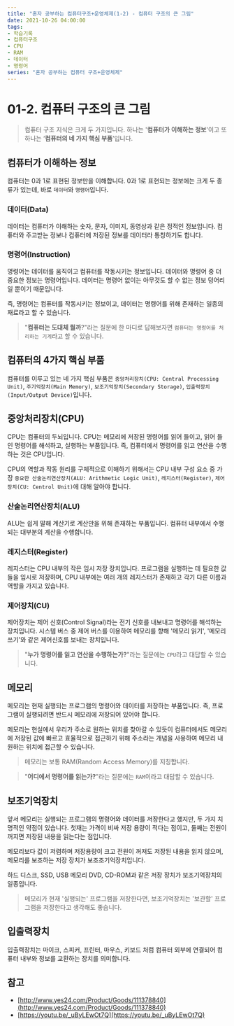 ```yaml
---
title: "혼자 공부하는 컴퓨터구조+운영체제(1-2) - 컴퓨터 구조의 큰 그림"
date: 2021-10-26 04:00:00
tags:
- 학습기록
- 컴퓨터구조
- CPU
- RAM
- 데이터
- 명령어
series: "혼자 공부하는 컴퓨터 구조+운영체제"
---
```


# 01-2. 컴퓨터 구조의 큰 그림

> 컴퓨터 구조 지식은 크게 두 가지입니다. 하나는 '**컴퓨터가 이해하는 정보**'이고 또 하나는 ‘**컴퓨터의 네 가지 핵심 부품**’입니다.

## 컴퓨터가 이해하는 정보

컴퓨터는 0과 1로 표현된 정보만을 이해합니다. 0과 1로 표현되는 정보에는 크게 두 종류가 있는데, 바로 `데이터`와 `명령어`입니다.

### **데이터(Data)**

데이터는 컴퓨터가 이해하는 숫자, 문자, 이미지, 동영상과 같은 정적인 정보입니다.
컴퓨터와 주고받는 정보나 컴퓨터에 저장된 정보를 데이터라 통칭하기도 합니다.

### **명령어(Instruction)**

명령어는 데이터를 움직이고 컴퓨터를 작동시키는 정보입니다. 데이터와 명령어 중 더 중요한 정보는 명령어입니다. 데이터는 명령어 없이는 아무것도 할 수 없는 정보 덩어리일 뿐이기 때문입니다.

즉, 명령어는 컴퓨터를 작동시키는 정보이고, 데이터는 명령어를 위해 존재하는 일종의 재료라고 할 수 있습니다.

> "**컴퓨터는 도대체 뭘까**?"라는 질문에 한 마디로 답해보자면 `컴퓨터는 명령어를 처리하는 기계`라고 할 수 있습니다.

## 컴퓨터의 4가지 핵심 부품

컴퓨터를 이루고 있는 네 가지 핵심 부품은 `중앙처리장치(CPU: Central Processing Unit)`, `주기억장치(Main Memory)`, `보조기억장치(Secondary Storage)`, `입출력장치(Input/Output Device)`입니다.

## 중앙처리장치(CPU)

CPU는 컴퓨터의 두뇌입니다. CPU는 메모리에 저장된 명령어를 읽어 들이고, 읽어 들인 명령어를 해석하고, 실행하는 부품입니다. 즉, 컴퓨터에서 명령어를 읽고 연산을 수행하는 것은 CPU입니다.

CPU의 역할과 작동 원리를 구체적으로 이해하기 위해서는 CPU 내부 구성 요소 중 가장 `중요한 산술논리연산장치(ALU: Arithmetic Logic Unit)`, `레지스터(Register)`, `제어장치(CU: Centrol Unit)`에 대해 알아야 합니다.

### 산술논리연산장치(ALU)

ALU는 쉽게 말해 계산기로 계산만을 위해 존재하는 부품입니다. 컴퓨터 내부에서 수행되는 대부분의 계산을 수행합니다.

### 레지스터(Register)

레지스터는 CPU 내부의 작은 임시 저장 장치입니다. 프로그램을 실행하는 데 필요한 값들을 임시로 저장하며, CPU 내부에는 여러 개의 레지스터가 존재하고 각기 다른 이름과 역할을 가지고 있습니다.

### 제어장치(CU)

제어장치는 제어 신호(Control Signal)라는 전기 신호를 내보내고 명령어를 해석하는 장치입니다. 시스템 버스 중 제어 버스를 이용하여 메모리를 향해 '메모리 읽기', '메모리 쓰기'와 같은 제어신호를 보내는 장치입니다.

> "**누가 명령어를 읽고 연산을 수행하는가?**"라는 질문에는 `CPU`라고 대답할 수 있습니다.

## 메모리

메모리는 현재 실행되는 프로그램의 명령어와 데이터를 저장하는 부품입니다. 즉, 프로그램이 실행되려면 반드시 메모리에 저장되어 있어야 합니다.

메모리는 현실에서 우리가 주소로 원하는 위치를 찾아갈 수 있듯이 컴퓨터에서도 메모리에 저장된 값에 빠르고 효율적으로 접근하기 위해 주소라는 개념을 사용하여 메모리 내 원하는 위치에 접근할 수 있습니다.

> 메모리는 보통 RAM(Random Access Memory)를 지칭합니다.

> "**어디에서 명령어를 읽는가?**"라는 질문에는 `RAM`이라고 대답할 수 있습니다.

## 보조기억장치

앞서 메모리는 실행되는 프로그램의 명령어와 데이터를 저장한다고 했지만, 두 가지 치명적인 약점이 있습니다. 첫재는 가격이 비싸 저장 용량이 적다는 점이고, 둘째는 전원이 꺼지면 저장된 내용을 읽는다는 점입니다.

메모리보다 값이 저렴하며 저장용량이 크고 전원이 꺼져도 저장된 내용을 읽지 않으며, 메모리를 보조하는 저장 장치가 보조조기억장치입니다.

하드 디스크, SSD, USB 메모리 DVD, CD-ROM과 같은 저장 장치가 보조기억장치의 일종입니다.

> 메모리가 현재 '실행되는' 프로그램을 저장한다면, 보조기억장치는 '보관할' 프로그램을 저장한다고 생각해도 좋습니다.


## 입출력장치

입출력장치는 마이크, 스피커, 프린터, 마우스, 키보드 처럼 컴퓨터 외부에 연결되어 컴퓨터 내부와 정보를 교환하는 장치를 의미합니다.

## 참고

- [http://www.yes24.com/Product/Goods/111378840](http://www.yes24.com/Product/Goods/111378840)
- [https://youtu.be/_uByLEwOt7Q](https://youtu.be/_uByLEwOt7Q)